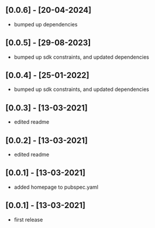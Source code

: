 ## [0.0.6] - [20-04-2024]
- bumped up dependencies
## [0.0.5] - [29-08-2023]
- bumped up sdk constraints, and updated dependencies
## [0.0.4] - [25-01-2022]
- bumped up sdk constraints, and updated dependencies
## [0.0.3] - [13-03-2021]
- edited readme
## [0.0.2] - [13-03-2021]
- edited readme
## [0.0.1] - [13-03-2021]
- added homepage to pubspec.yaml
## [0.0.1] - [13-03-2021]
- first release
